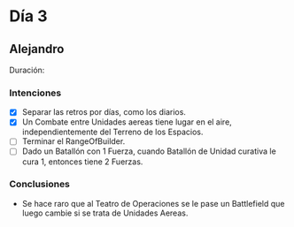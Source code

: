﻿# Día 3

## Alejandro

Duración: 

### Intenciones

- [X] Separar las retros por días, como los diarios.
- [X] Un Combate entre Unidades aereas tiene lugar en el aire, independientemente del Terreno de los Espacios.
- [ ] Terminar el RangeOfBuilder.
- [ ] Dado un Batallón con 1 Fuerza, cuando Batallón de Unidad curativa le cura 1, entonces tiene 2 Fuerzas.

### Conclusiones
- Se hace raro que al Teatro de Operaciones se le pase un Battlefield que luego cambie si se trata de Unidades Aereas.